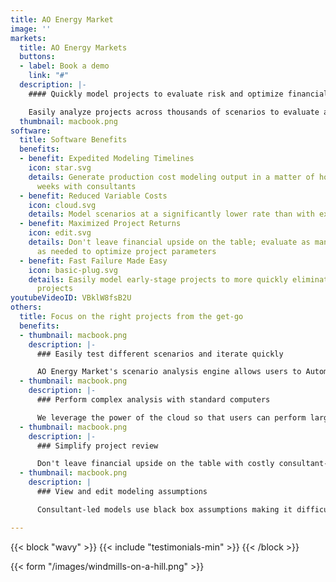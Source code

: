 ```yaml
---
title: AO Energy Market
image: ''
markets:
  title: AO Energy Markets
  buttons:
  - label: Book a demo
    link: "#"
  description: |-
    #### Quickly model projects to evaluate risk and optimize financial viability

    Easily analyze projects across thousands of scenarios to evaluate and optimize basis risk, market pricing, congestion, and overall financial upside of renewable and storage projects using the latest research in production cost, unit commitment, capacity expansion, and uncertainty modeling.
  thumbnail: macbook.png
software:
  title: Software Benefits
  benefits:
  - benefit: Expedited Modeling Timelines
    icon: star.svg
    details: Generate production cost modeling output in a matter of hours vs. 2-4
      weeks with consultants
  - benefit: Reduced Variable Costs
    icon: cloud.svg
    details: Model scenarios at a significantly lower rate than with external consultants
  - benefit: Maximized Project Returns
    icon: edit.svg
    details: Don't leave financial upside on the table; evaluate as many scenarios
      as needed to optimize project parameters
  - benefit: Fast Failure Made Easy
    icon: basic-plug.svg
    details: Easily model early-stage projects to more quickly eliminate unviable
      projects
youtubeVideoID: VBklW8fsB2U
others:
  title: Focus on the right projects from the get-go
  benefits:
  - thumbnail: macbook.png
    description: |-
      ### Easily test different scenarios and iterate quickly

      AO Energy Market's scenario analysis engine allows users to Automatically queue thousands of modeling scenarios with just a few clicks. After initial runs, it's easy to adjust parameters and identify the best project configuration. Consultant-provided runs only include a handful of scenario views and revised runs come with additional multi-week timelines.
  - thumbnail: macbook.png
    description: |-
      ### Perform complex analysis with standard computers

      We leverage the power of the cloud so that users can perform large-scale modeling runs with just a laptop.
  - thumbnail: macbook.png
    description: |-
      ### Simplify project review

      Don't leave financial upside on the table with costly consultant-led modeling runs. Our solution allows you to cost-effectively evaluate as many scenarios as needed to optimize your project and identify the ideal parameters.
  - thumbnail: macbook.png
    description: |
      ### View and edit modeling assumptions

      Consultant-led models use black box assumptions making it difficult for developers to understand what is being analyzed and adjust parameters as needed. We use an open modeling approach so you can clearly view and augment the assumptions to better align with your team's approach.

---
```

{{< block "wavy" >}}
{{< include "testimonials-min" >}}
{{< /block >}}

{{< form "/images/windmills-on-a-hill.png" >}}